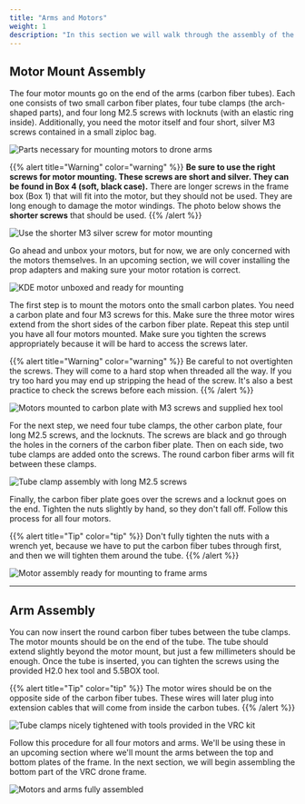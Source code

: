 ```yaml
---
title: "Arms and Motors"
weight: 1
description: "In this section we will walk through the assembly of the drone arms and motor mounting"
---
```


## Motor Mount Assembly

The four motor mounts go on the end of the arms (carbon fiber tubes).
Each one consists of two small carbon fiber plates, four tube clamps
(the arch-shaped parts), and four long M2.5 screws with locknuts
(with an elastic ring inside). Additionally, you need the motor itself and
four short, silver M3 screws contained in a small ziploc bag.

![Parts necessary for mounting motors to drone arms](arms_motors.jpg)

{{% alert title="Warning" color="warning" %}}
**Be sure to use the right screws for motor mounting.
These screws are short and silver. They can be found in Box 4 (soft, black case).**
There are longer screws in the frame box (Box 1) that will fit into the motor,
but they should not be used. They are long enough to damage the motor windings.
The photo below shows the **shorter screws** that should be used.
{{% /alert %}}

![Use the shorter M3 silver screw for motor mounting](motor_screw_comparison.jpg)

Go ahead and unbox your motors, but for now, we are only concerned with the
motors themselves. In an upcoming section, we will cover installing the prop
adapters and making sure your motor rotation is correct.

![KDE motor unboxed and ready for mounting](motor_unboxed.jpg)

The first step is to mount the motors onto the small carbon plates.
You need a carbon plate and four M3 screws for this. Make sure the three
motor wires extend from the short sides of the carbon fiber plate.
Repeat this step until you have all four motors mounted. Make sure you
tighten the screws appropriately because it will be hard to access the screws later.

{{% alert title="Warning" color="warning" %}}
Be careful to not overtighten the screws. They will come to a hard stop when
threaded all the way. If you try too hard you may end up stripping the head
of the screw. It's also a best practice to check the screws before each mission.
{{% /alert %}}

![Motors mounted to carbon plate with M3 screws and supplied hex tool](motors_and_carbon_plate.jpg)

For the next step, we need four tube clamps, the other carbon plate,
four long M2.5 screws, and the locknuts. The screws are black and go
through the holes in the corners of the carbon fiber plate. Then on each side,
two tube clamps are added onto the screws. The round carbon fiber arms will
fit between these clamps.

![Tube clamp assembly with long M2.5 screws](motor_tube_clamps.jpg)

Finally, the carbon fiber plate goes over the screws and a locknut goes on the end.
Tighten the nuts slightly by hand, so they don't fall off.
Follow this process for all four motors.

{{% alert title="Tip" color="tip" %}}
Don't fully tighten the nuts with a wrench yet, because we have to put the
carbon fiber tubes through first, and then we will tighten them around the tube.
{{% /alert %}}

![Motor assembly ready for mounting to frame arms](motor_tube_clamp_assembly.jpg)

---

## Arm Assembly

You can now insert the round carbon fiber tubes between the tube clamps.
The motor mounts should be on the end of the tube. The tube should extend
slightly beyond the motor mount, but just a few millimeters should be enough.
Once the tube is inserted, you can tighten the screws using the provided
H2.0 hex tool and 5.5BOX tool.

{{% alert title="Tip" color="tip" %}}
The motor wires should be on the opposite side of the carbon fiber tubes.
These wires will later plug into extension cables that will come from
inside the carbon tubes.
{{% /alert %}}

![Tube clamps nicely tightened with tools provided in the VRC kit](arm_close_up.jpg)

Follow this procedure for all four motors and arms.
We'll be using these in an upcoming section where we'll mount the arms between
the top and bottom plates of the frame. In the next section, we will begin
assembling the bottom part of the VRC drone frame.

![Motors and arms fully assembled](all_arms_and_motors.jpg)
